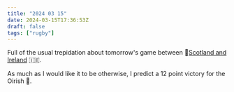 ```yaml
---
title: "2024 03 15"
date: 2024-03-15T17:36:53Z
draft: false
tags: ["rugby"]
---
```


Full of the usual trepidation about tomorrow's game between 🏴[Scotland and Ireland](https://www.bbc.co.uk/sport/rugby-union/68573792) 🇮🇪.

As much as I would like it to be otherwise, I predict a 12 point victory for the Oirish 🤮.


